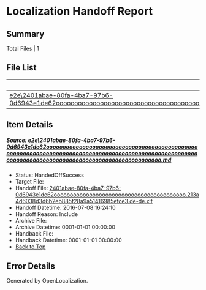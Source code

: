 # <a name='report-top'></a> Localization Handoff Report

## Summary
 Total Files | 1

## File List
 Source File | Status | Details 
 ----------- | ------ | ------- 
 [e2e\2401abae-80fa-4ba7-97b6-0d6943e1de62ooooooooooooooooooooooooooooooooooooooooooooooooooooooooooooooooooooooooooooooooooooooooooooooooooooooooooooooooooooooooooooooooooooooooooooooooooooooo.md](https://github.com/OpenLocalizationTestOrg/oltest/blob/6ff805683d6ac3826ae7a50a3a0d44f6ac33398f/e2e/2401abae-80fa-4ba7-97b6-0d6943e1de62ooooooooooooooooooooooooooooooooooooooooooooooooooooooooooooooooooooooooooooooooooooooooooooooooooooooooooooooooooooooooooooooooooooooooooooooooooooooo.md) | HandedOffSuccess | [Details](#673f2048632d67226a73967c8e7812109cecf4351)

## Item Details
##### <a name='673f2048632d67226a73967c8e7812109cecf4351'></a> Source: [e2e\2401abae-80fa-4ba7-97b6-0d6943e1de62ooooooooooooooooooooooooooooooooooooooooooooooooooooooooooooooooooooooooooooooooooooooooooooooooooooooooooooooooooooooooooooooooooooooooooooooooooooooo.md](https://github.com/OpenLocalizationTestOrg/oltest/blob/6ff805683d6ac3826ae7a50a3a0d44f6ac33398f/e2e/2401abae-80fa-4ba7-97b6-0d6943e1de62ooooooooooooooooooooooooooooooooooooooooooooooooooooooooooooooooooooooooooooooooooooooooooooooooooooooooooooooooooooooooooooooooooooooooooooooooooooooo.md)
* Status: HandedOffSuccess
* Target File: 
* Handoff File: [2401abae-80fa-4ba7-97b6-0d6943e1de62ooooooooooooooooooooooooooooooooooooooooo.213a4d6038d3d6b2eb885f28a9a51416985efce3.de-de.xlf](https://github.com/OpenLocalizationTestOrg/olhandoff-e2e/blob/e8635daee479d9d9a8df9c4198811c0d93010e73/ol-handoff/OpenLocalizationTestOrg/oltest-dede-fly/ci/ht/2401abae-80fa-4ba7-97b6-0d6943e1de62ooooooooooooooooooooooooooooooooooooooooo.213a4d6038d3d6b2eb885f28a9a51416985efce3.de-de.xlf)
* Handoff Datetime: 2016-07-08 16:24:10
* Handoff Reason: Include
* Archive File: 
* Archive Datetime: 0001-01-01 00:00:00
* Handback File: 
* Handback Datetime: 0001-01-01 00:00:00
* [Back to Top](#report-top)


## Error Details

Generated by OpenLocalization.
